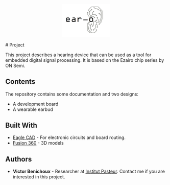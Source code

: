<p align="center">
<img src="/logo/ear-o_logo.png" title="Github Logo" width=150>
</p>
# Project

This project describes a hearing device that can be used as a tool for embedded digital signal processing. It is based on the Ezairo chip series by ON Semi.


## Contents

The repository contains some documentation and two designs:
* A development board
* A wearable earbud

## Built With

* [Eagle CAD](https://www.autodesk.com/products/eagle/overview) - For electronic circuits and board routing.
* [Fusion 360](https://www.autodesk.com/products/fusion-360/overview) - 3D models

## Authors

* **Victor Benichoux** - Researcher at [Institut Pasteur](https://research.pasteur.fr/en/member/victor-benichoux/). Contact me if you are interested in this project.
